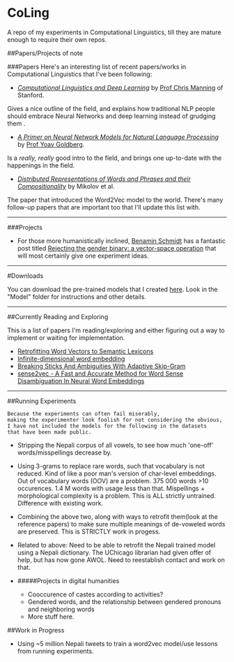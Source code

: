 # CoLing
A repo of my experiments in Computational Linguistics, till they are mature enough to require their own repos.

##Papers/Projects of note

###Papers
Here's an interesting list of recent papers/works in Computational Linguistics that I've been following:

* [*Computational Linguistics and Deep Learning*](http://www.mitpressjournals.org/doi/pdf/10.1162/COLI_a_00239) by [Prof Chris Manning](https://twitter.com/chrmanning) of Stanford.

Gives a nice outline of the field, and explains how traditional NLP people should embrace Neural Networks and deep learning instead of grudging them .

* [*A Primer on Neural Network Models for Natural Language Processing*](http://u.cs.biu.ac.il/~yogo/nnlp.pdf) by [Prof Yoav Goldberg](https://twitter.com/yoavgo/). 

Is a _really, really_ good intro to the field, and brings one up-to-date with the happenings in the field.

* [*Distributed Representations of Words and Phrases and their Compositionality*](http://papers.nips.cc/paper/5021-distributed-representations-of-words-and-phrases-and-their-compositionality.pdf) by Mikolov et al.

The paper that introduced the Word2Vec model to the world. There's many follow-up papers that are important too that I'll update this list with.
___

###Projects
* For those more humanistically inclined, [Benamin Schmidt](https://twitter.com/benmschmidt) has a fantastic post titled [Rejecting the gender binary: a vector-space operation](http://bookworm.benschmidt.org/posts/2015-10-30-rejecting-the-gender-binary.html) that will most certainly give one experiment ideas.

___
#Downloads

You can download the pre-trained models that I created [here](https://onedrive.live.com/?cid=7cc22cf7576cff2d&id=7CC22CF7576CFF2D%216178&authkey=%21AN89qA7PCfp61z4
). Look in the "Model" folder for instructions and other details.

___

##Currently Reading and Exploring

This is a list of papers I'm reading/exploring and either figuring out a way to implement or waiting for implementation. 

* [Retrofitting Word Vectors to Semantic Lexicons](http://arxiv.org/pdf/1411.4166.pdf)
* [Infinite-dimensional word embedding](http://arxiv.org/abs/1511.05392)
* [Breaking Sticks And Ambiguities With Adaptive Skip-Gram](http://arxiv.org/pdf/1502.07257v2.pdf)
* [sense2vec - A Fast and Accurate Method for Word Sense Disambiguation In Neural Word Embeddings](http://arxiv.org/abs/1511.06388)

___

##Running Experiments

```
Because the experiments can often fail miserably,
making the experimenter look foolish for not considering the obvious, 
I have not included the models for the following in the datasets 
that have been made public.
```

* Stripping the Nepali corpus of all vowels, to see how much 'one-off' words/misspellings decrease by.
  
* Using 3-grams to replace rare words, such that vocabulary is not reduced. Kind of like a poor man's version of char-level embeddings.
  Out of vocabulary words (OOV) are a problem. 375 000 words >10 occurences. 1.4 M words with usage less than that.
  Mispellings + morphological complexity is a problem.
  This is ALL strictly untrained. Difference with existing work.

* Combining the above two, along with ways to retrofit them(look at the reference papers) to make sure multiple meanings of de-voweled words are preserved. This is STRICTLY work in progess.
* Related to above: Need to be able to retrofit the Nepali trained model using a Nepali dictionary. The UChicago librarian had given offer of help, but has now gone AWOL. Need to reestablish contact and work on that.

* #####Projects in digital humanities
  * Cooccurence of castes according to activities?
  * Gendered words, and the relationship between gendered pronouns and neighboring words
  * More stuff here.

##Work in Progress

* Using ~5 million Nepali tweets to train a word2vec model/use lessons from running experiments.
